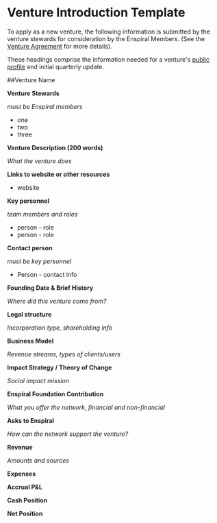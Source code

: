 # Venture Introduction Template

To apply as a new venture, the following information is submitted by the venture stewards for consideration by the Enspiral Members. (See the [Venture Agreement](venture_agreement.md) for more details).

These headings comprise the information needed for a venture's [public profile](venture_profiles.md) and initial quarterly update.

##Venture Name

**Venture Stewards** 

*must be Enspiral members*

* one 
* two
* three

**Venture Description (200 words)**

*What the venture does*

**Links to website or other resources**
* website


**Key personnel**

*team members and roles*
* person - role
* person - role

**Contact person** 

*must be key personnel*

* Person - contact info


**Founding Date & Brief History**

*Where did this venture come from?*


**Legal structure**

*Incorporation type, shareholding info*

**Business Model**

*Revenue streams, types of clients/users*

**Impact Strategy / Theory of Change**

*Social impact mission*


**Enspiral Foundation Contribution**

*What you offer the network, financial and non-financial*

**Asks to Enspiral**

*How can the network support the venture?*

**Revenue**

*Amounts and sources*

**Expenses**

**Accrual P&L**

**Cash Position**

**Net Position**



